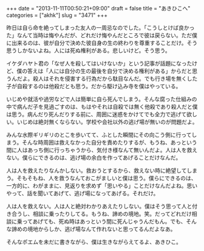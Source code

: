 +++
date = "2013-11-11T00:50:21+09:00"
draft = false
title = "あきひこへ"
categories = ["akhk"]
slug = "3471"
+++

昨日は自ら命を絶ってしまった友人の一周忌なのでした。「こうしとけば良かった」なんて当時は悔やんだが、どれだけ悔やんだところで彼は戻らない。ただ僕に出来るのは、彼が自分で決めた彼自身の生の終わりを尊重することだけ。そう思うしかないよね。人には死ぬ権利がある。悲しいけど。そう思う。

イケダハヤト君の「なぜ人を殺してはいけないか」という記事が話題になったけど、僕の答えは「人には自分の生の最後を自分で決める権利がある」からだと思うんだよ。殺人はそれを侵害する行為だから駄目なんだ。でも行き場を無くした子が自殺するのは他殺だとも思う。だから駆け込み寺を僕はやっている。

いじめや就活や過労などで人は簡単に自ら死んでしまう。そんな腐った仕組みの中で病んだ子を見過ごすのは、もはやそれは自殺では無く他殺であり殺人だと僕は思う。病んだり死んだりする前に、周囲に迷惑をかけてでも全力で逃げて欲しい。いじめは絶対無くならない。学校や会社以外の逃げ場が無いのが問題だよ。

みんな水際ギリギリのとこを歩いてて、ふとした瞬間にその向こう側に行ってしまう。そんな時周囲は救えなかった自分を責めたりするが、もうね、あっという間に人はあっち側に行っちゃうから、気付き様なんて無いんだよ。人は人を救えない。僕らにできるのは、逃げ場の余白を作ってあげることだけなんだ。

人は人を救えたりなんかしない。救おうとするから、救えない時に絶望してしまう。そもそもね、人を救うなんておこがましいと僕は思う。僕らにできるのは、一方的に、わがままに、見返りを求めず「思いやる」ことだけなんだよね。思いやって、話を聞いてあげて、逃げ場になってあげる。それだけ。

人は人を救えない。人は人と絶対わかりあえたりしない。僕はそう思って人と付き合うし、相談に乗ったりしてる。もうね、諦めの境地。笑。だってどれだけ相談に乗ってあげても、死ぬ時はあっという間に死んじゃうんだもん。でも、そんな諦めの境地からしか、逃げ場なんて作れないと思ってるんだよなあ。

そんなポエムを未だに書きながら、僕は生きながらえてるよ、あきひこ。
